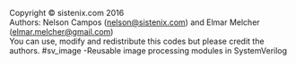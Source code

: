Copyright © sistenix.com 2016 
<br>Authors: Nelson Campos (nelson@sistenix.com) and Elmar Melcher (elmar.melcher@gmail.com) 
<br>You can use, modify and redistribute this codes but please credit the authors.
#sv_image
-Reusable image processing modules in SystemVerilog
